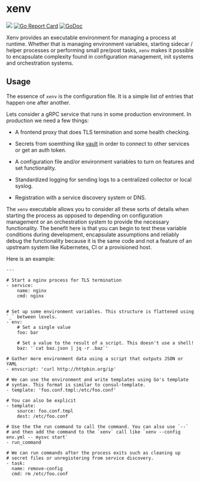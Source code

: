 # xenv

[![](https://travis-ci.org/ionrock/xenv.svg?branch=master)](https://travis-ci.org/ionrock/xenv)
[![Go Report Card](https://goreportcard.com/badge/github.com/ionrock/xenv)](https://goreportcard.com/report/github.com/ionrock/xenv)
[![GoDoc](https://godoc.org/github.com/ionrock/xenv?status.svg)](https://godoc.org/github.com/ionrock/xenv)


Xenv provides an executable environment for managing a process at
runtime. Whether that is managing environment variables, starting
sidecar / helper processes or performing small pre/post tasks, `xenv`
makes it possible to encapsulate complexity found in configuration
management, init systems and orchestration systems.

## Usage

The essence of `xenv` is the configuration file. It is a simple list
of entries that happen one after another.

Lets consider a gRPC service that runs in some production environment. In production we need a few things:

 - A frontend proxy that does TLS termination and some health checking.

 - Secrets from soemthing like [vault](https://www.vaultproject.io/)
   in order to connect to other services or get an auth token.

 - A configuration file and/or environment variables to turn on
   features and set functionality.

 - Standardized logging for sending logs to a centralized collector or local syslog.

 - Registration with a service discovery system or DNS.

The `xenv` executable allows you to consider all these sorts of
details when starting the process as opposed to depending on
configuration management or an orchestration system to provide the
necessary functionality. The benefit here is that you can begin to
test these variable conditions during development, encapsulate
assumptions and reliably debug the functionality because it is the
same code and not a feature of an upstream system like Kubernetes, CI
or a provisioned host.

Here is an example:
```
---

# Start a nginx process for TLS termination
- service:
    name: nginx
    cmd: nginx


# Set up some environment variables. This structure is flattened using `_` between levels.
- env:
	# Set a single value
    foo: bar

	# Set a value to the result of a script. This doesn't use a shell!
    baz: '`cat baz.json | jq -r .baz`'

# Gather more environment data using a script that outputs JSON or YAML
- envscript: 'curl http://httpbin.org/ip'

# We can use the environment and write templates using Go's template
# syntax. This format is similar to consul-template.
- template: 'foo.conf.tmpl:/etc/foo.conf'

# You can also be explicit
- template:
    source: foo.conf.tmpl
	dest: /etc/foo.conf

# Use the the run command to call the command. You can also use `--`
# and then add the command to the `xenv` call like `xenv --config env.yml -- mysvc start`
- run_command

# We can run commands after the process exits such as cleaning up
# secret files or unregistering from service discovery.
- task:
  name: remove-config
  cmd: rm /etc/foo.conf
```
